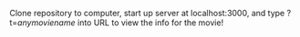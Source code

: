 Clone repository to computer, start up server at localhost:3000, and type ?t=*anymoviename* into URL to view the info for the movie!